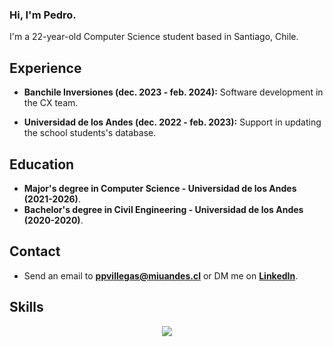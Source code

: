 ### Hi, I'm Pedro.

I'm a 22-year-old Computer Science student based in Santiago, Chile.

## Experience

- **Banchile Inversiones (dec. 2023 - feb. 2024):** Software development in the CX team.

- **Universidad de los Andes (dec. 2022 - feb. 2023):** Support in updating the school students's database.

## Education

- **Major's degree in Computer Science - Universidad de los Andes (2021-2026)**.
- **Bachelor's degree in Civil Engineering - Universidad de los Andes (2020-2020)**.

## Contact
- Send an email to **ppvillegas@miuandes.cl** or DM me on [**LinkedIn**](https://www.linkedin.com/in/pedro-pablo-villegas-celis-360589299/).

## Skills
<p align="center">
  <a href="https://github.com/PedroVillegasss">
    <img src="https://skillicons.dev/icons?i=python,c,cpp,js,html,css,postgres,ruby,bootstrap" />
  </a>
</p>
